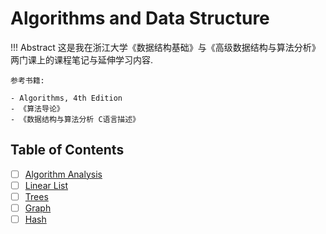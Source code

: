 # Algorithms and Data Structure

!!! Abstract
    这是我在浙江大学《数据结构基础》与《高级数据结构与算法分析》两门课上的课程笔记与延伸学习内容.

    参考书籍:

    - Algorithms, 4th Edition
    - 《算法导论》
    - 《数据结构与算法分析 C语言描述》

## Table of Contents

- [ ] [Algorithm Analysis](./01%20Algorithm%20Analysis.md)
- [ ] [Linear List](./02%20Linear%20List.md)
- [ ] [Trees](./03%20Trees.md)
- [ ] [Graph](./04%20Graph.md)
- [ ] [Hash](./05%20Hash.md)

